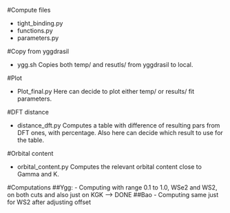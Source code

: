 #Compute files
- tight_binding.py
- functions.py
- parameters.py

#Copy from yggdrasil
- ygg.sh
Copies both temp/ and resutls/ from yggdrasil to local.

#Plot
- Plot_final.py
Here can decide to plot either temp/ or results/ fit parameters.

#DFT distance
- distance_dft.py
Computes a table with difference of resulting pars from DFT ones, with percentage.
Also here can decide which result to use for the table.

#Orbital content
- orbital_content.py
Computes the relevant orbital content close to Gamma and K.

#Computations
##Ygg:
    - Computing with range 0.1 to 1.0, WSe2 and WS2, on both cuts and also just on KGK --> DONE
##Bao
    - Computing same just for WS2 after adjusting offset

